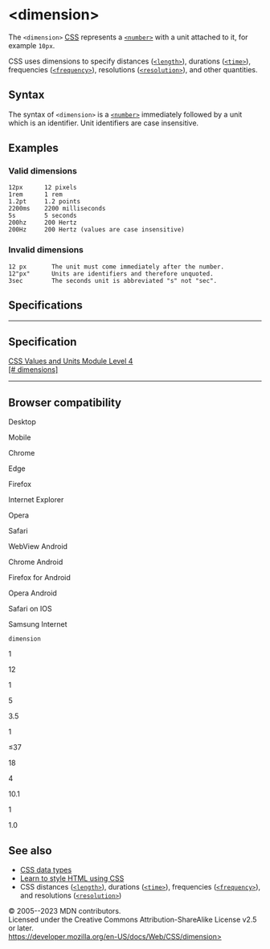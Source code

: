 \<dimension\>
=============

The `<dimension>`
[CSS](https://developer.mozilla.org/en-US/docs/Web/CSS) [](css_types.md) represents a [`<number>`](number.md) with a unit attached
to it, for example `10px`.

CSS uses dimensions to specify distances ([`<length>`](length.md)),
durations ([`<time>`](time.md)), frequencies ([`<frequency>`](frequency.md)),
resolutions ([`<resolution>`](_Resources/Markup%20And%20Styling/css/resolution.md)), and other quantities.

Syntax
------

The syntax of `<dimension>` is a [`<number>`](number.md) immediately
followed by a unit which is an identifier. Unit identifiers are case
insensitive.

Examples
--------

### Valid dimensions

```
12px      12 pixels
1rem      1 rem
1.2pt     1.2 points
2200ms    2200 milliseconds
5s        5 seconds
200hz     200 Hertz
200Hz     200 Hertz (values are case insensitive)
```

### Invalid dimensions

```
12 px       The unit must come immediately after the number.
12"px"      Units are identifiers and therefore unquoted.
3sec        The seconds unit is abbreviated "s" not "sec".
```

Specifications
--------------

  -----------------------------------------------------------------------

Specification
  -----------------------------------------------------------------------

  [CSS Values and Units Module Level 4\
  [\#
  dimensions]](https://drafts.csswg.org/css-values/#dimensions)

  -----------------------------------------------------------------------

Browser compatibility
---------------------

Desktop

Mobile

Chrome

Edge

Firefox

Internet Explorer

Opera

Safari

WebView Android

Chrome Android

Firefox for Android

Opera Android

Safari on IOS

Samsung Internet

`dimension`

1

12

1

5

3.5

1

≤37

18

4

10.1

1

1.0

See also
--------

- [CSS data types](css_types.md)
- [Learn to style HTML using
    CSS](https://developer.mozilla.org/en-US/docs/Learn/CSS)
- CSS distances ([`<length>`](length.md)), durations ([`<time>`](time.md)),
    frequencies ([`<frequency>`](frequency.md)), and resolutions
    ([`<resolution>`](_Resources/Markup%20And%20Styling/css/resolution.md))

© 2005--2023 MDN contributors.\
Licensed under the Creative Commons Attribution-ShareAlike License v2.5
or later.\
https://developer.mozilla.org/en-US/docs/Web/CSS/dimension>

